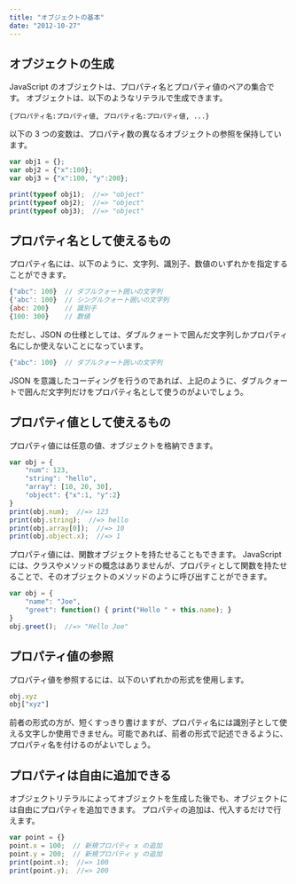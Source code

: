 ```yaml
---
title: "オブジェクトの基本"
date: "2012-10-27"
---
```


オブジェクトの生成
----

JavaScript のオブジェクトは、プロパティ名とプロパティ値のペアの集合です。
オブジェクトは、以下のようなリテラルで生成できます。

~~~
{プロパティ名:プロパティ値, プロパティ名:プロパティ値, ...}
~~~

以下の 3 つの変数は、プロパティ数の異なるオブジェクトの参照を保持しています。

~~~ javascript
var obj1 = {};
var obj2 = {"x":100};
var obj3 = {"x":100, "y":200};

print(typeof obj1);  //=> "object"
print(typeof obj2);  //=> "object"
print(typeof obj3);  //=> "object"
~~~


プロパティ名として使えるもの
----

プロパティ名には、以下のように、文字列、識別子、数値のいずれかを指定することができます。

~~~ javascript
{"abc": 100}  // ダブルクォート囲いの文字列
{'abc': 100}  // シングルクォート囲いの文字列
{abc: 200}    // 識別子
{100: 300}    // 数値
~~~

ただし、JSON の仕様としては、ダブルクォートで囲んだ文字列しかプロパティ名にしか使えないことになっています。

~~~ javascript
{"abc": 100}  // ダブルクォート囲いの文字列
~~~

JSON を意識したコーディングを行うのであれば、上記のように、ダブルクォートで囲んだ文字列だけをプロパティ名として使うのがよいでしょう。


プロパティ値として使えるもの
----

プロパティ値には任意の値、オブジェクトを格納できます。

~~~ javascript
var obj = {
    "num": 123,
    "string": "hello",
    "array": [10, 20, 30],
    "object": {"x":1, "y":2}
}
print(obj.num);  //=> 123
print(obj.string);  //=> hello
print(obj.array[0]);  //=> 10
print(obj.object.x);  //=> 1
~~~

プロパティ値には、関数オブジェクトを持たせることもできます。
JavaScript には、クラスやメソッドの概念はありませんが、プロパティとして関数を持たせることで、そのオブジェクトのメソッドのように呼び出すことができます。

~~~ javascript
var obj = {
    "name": "Joe",
    "greet": function() { print("Hello " + this.name); }
}
obj.greet();  //=> "Hello Joe"
~~~


プロパティ値の参照
----

プロパティ値を参照するには、以下のいずれかの形式を使用します。

~~~ javascript
obj.xyz
obj["xyz"]
~~~

前者の形式の方が、短くすっきり書けますが、プロパティ名には識別子として使える文字しか使用できません。可能であれば、前者の形式で記述できるように、プロパティ名を付けるのがよいでしょう。


プロパティは自由に追加できる
----

オブジェクトリテラルによってオブジェクトを生成した後でも、オブジェクトには自由にプロパティを追加できます。
プロパティの追加は、代入するだけで行えます。

~~~ javascript
var point = {}
point.x = 100;  // 新規プロパティ x の追加
point.y = 200;  // 新規プロパティ y の追加
print(point.x);  //=> 100
print(point.y);  //=> 200
~~~

